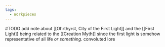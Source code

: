 ```yaml
---
tags:
  - Workpieces
---
```

#TODO add note about [[Ohrthyrst, City of the First Light]] and the [[First Light]] being related to the [[Creation Myth]] since the first light is somehow representative of all life *or something*. convoluted lore
